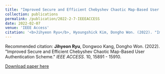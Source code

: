```yaml
---
title: "Improved Secure and Efficient Chebyshev Chaotic Map-Based User Authentication Scheme"
collection: publications
permalink: /publication/2022-2-7-IEEEACCESS
date: 2022-02-07
venue: 'IEEE Access'
citation: '<b>Jihyeon Ryu</b>, Hyoungshick Kim, Dongho Won. (2022). "Improved Secure and Efficient Chebyshev Chaotic Map-Based User Authentication Scheme." <i>IEEE Access</i>. 10, 15891 - 15910.'
---
```

Recommended citation: **Jihyeon Ryu**, Dongwoo Kang, Dongho Won. (2022). "Improved Secure and Efficient Chebyshev Chaotic Map-Based User Authentication Scheme." *IEEE ACCESS*. 10, 15891 - 15910.

[Download paper here](http://janicejihyeon.github.io/files/IEEEACCESS_Chebyshev.pdf)
